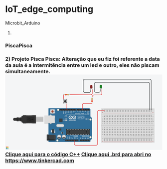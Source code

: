 # IoT_edge_computing
Microbit_Arduino

1)

<h3>PiscaPisca<h3>
2) Projeto Pisca Pisca: Alteração que eu fiz foi referente a data da aula é a intermitência entre um led e outro, eles não piscam simultaneamente.
<img src="Daring Snaget.png">
<a href="PiscaPisca.ino">Clique aqui para o código C++</a>
<a href="PiscaPisca.brd">Clique aqui .brd para abri no https://www.tinkercad.com</a>
